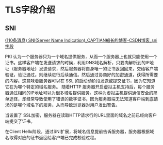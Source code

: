 # TLS字段介绍

## SNI

[(110条消息) SNI(Server Name Indication)_CAPTIAN船长的博客-CSDN博客_sni字段](https://blog.csdn.net/makenothing/article/details/53292335)

PKI 认为一个服务器只为一个域名提供服务，从而一个服务器上也就只能使用一个证书。这样客户端在发送请求的时候，利用DNS域名解析，只要向解析到的IP地址（服务器地址）发送请求，然后服务器将自身唯一的证书返回回来，交给客户端验证，验证通过，则继续进行后续通信。然后通过协商好的加密通道，获得所需要的内容。这意味着服务器可以在 SSL 的启动动阶段发送或提交证书，因为它知道它在为哪个特定的域名服务。
随着HTTP 服务器开启虚拟主机支持后，每个服务器通过相同的IP地址可以为很多域名提供服务。这种为虚拟主机提供通信安全的简单途径，却经常导致使用了错误的数字证书，因为服务器端无法知道客户端到底请求的是哪个域名下的服务，从而导致浏览器对用户发出警告。

当设置了 SSL加密，服务器在读取HTTP请求行的URL里面的域名之前已经向客户端提交了证书。

在Client Hello阶段，通过SNI扩展，将域名信息提前告诉服务器，服务器根据域名取得对应的证书返回给客户端已完成校验过程。
